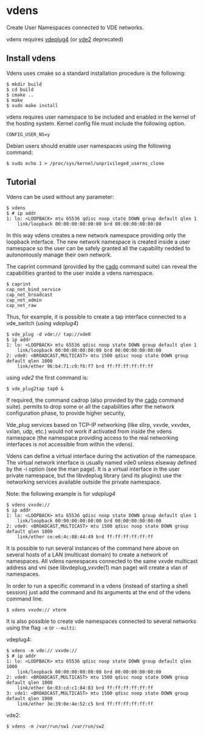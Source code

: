 # vdens
Create User Namespaces connected to VDE networks.

vdens requires [vdeplug4](https://github.com/rd235/vdeplug4) (or [vde2](https://github.com/virtualsquare/vde-2) deprecated)

## Install vdens

Vdens uses cmake so a standard installation procedure is the following:
```
$ mkdir build
$ cd build
$ cmake ..
$ make
$ sudo make install
```

vdens requires user namespace to be included and enabled in the kernel of the hosting system.
Kernel config file must include the following option.
```
CONFIG_USER_NS=y
```

Debian users should enable user namespaces using the following command:
```
$ sudo echo 1 > /proc/sys/kernel/unprivileged_userns_clone
```

## Tutorial

Vdens can be used without any parameter:

```
$ vdens
$ # ip addr
1: lo: <LOOPBACK> mtu 65536 qdisc noop state DOWN group default qlen 1
    link/loopback 00:00:00:00:00:00 brd 00:00:00:00:00:00
```

In this way vdens creates a new network namespace providing only the loopback interface.
The new network namespace is created inside a user namespace so the user can be safely granted
all the capability nedded to autonomously manage their own network.

The caprint command (provided by the [cado](https://github.com/rd235/cado) command suite) can
reveal the capabilities granted to the user inside a vdens namespace.

```
$ caprint
cap_net_bind_service
cap_net_broadcast
cap_net_admin
cap_net_raw
```

Thus, for example, it is possible to create a tap interface connected to a vde\_switch (using *vdeplug4*)

```
$ vde_plug -d vde:// tap://vde0
$ ip addr
1: lo: <LOOPBACK> mtu 65536 qdisc noop state DOWN group default qlen 1
    link/loopback 00:00:00:00:00:00 brd 00:00:00:00:00:00
2: vde0: <BROADCAST,MULTICAST> mtu 1500 qdisc noop state DOWN group default qlen 1000
    link/ether 96:b4:71:c9:f6:f7 brd ff:ff:ff:ff:ff:ff
```

using *vde2* the first command is:
```
$ vde_plug2tap tap0 &
```

If required,
the command cadrop (also provided by  the [cado](https://github.com/rd235/cado) command suite).
permits to drop some or all the capabilities after the network configuration phase,
to provide higher security,

Vde\_plug services based on TCP-IP networking (like slirp, vxvde, vxvdex, vxlan, udp, etc.)
would not work if activated from inside the vdens namespace (the namespace providing access to
the real networking interfaces is not accessible from within the vdens).

Vdens can define a virtual interface during the activation of the namespace. The virtual
network interface is usually named vde0 unless elseway defined by the -i option (see the man page).
It is a virtual interface in the user private namespace, but the libvdeplug library (and its plugins)
use the networking services available outside the private namespace.

Note: the following example is for *vdeplug4*

```
$ vdens vxvde://
$ ip addr
1: lo: <LOOPBACK> mtu 65536 qdisc noop state DOWN group default qlen 1
    link/loopback 00:00:00:00:00:00 brd 00:00:00:00:00:00
2: vde0: <BROADCAST,MULTICAST> mtu 1500 qdisc noop state DOWN group default qlen 1000
    link/ether ce:e6:4c:88:44:49 brd ff:ff:ff:ff:ff:ff
```

It is possible to run several instances of the command here above on several hosts of a LAN (multicast domain)
to create a network of namespaces.
All vdens namespaces connected to the same vxvde multicast address and vni (see libvdeplug\_vxvde(1)
man page) will create a vlan of namespaces.

In order to run a specific command in a vdens (instead of starting a shell session) just add the
command and its arguments at the end of the vdens command line.

```
$ vdens vxvde:// xterm
```

It is also possible to create vde namespaces connected to several networks using the flag `-m` or `--multi`:

vdeplug4:
```
$ vdens -m vde:// vxvde://
$ # ip addr
1: lo: <LOOPBACK> mtu 65536 qdisc noop state DOWN group default qlen 1000
    link/loopback 00:00:00:00:00:00 brd 00:00:00:00:00:00
2: vde0: <BROADCAST,MULTICAST> mtu 1500 qdisc noop state DOWN group default qlen 1000
    link/ether 6e:03:cd:c1:84:83 brd ff:ff:ff:ff:ff:ff
3: vde1: <BROADCAST,MULTICAST> mtu 1500 qdisc noop state DOWN group default qlen 1000
    link/ether 3e:39:0e:4e:52:c5 brd ff:ff:ff:ff:ff:ff
```

vde2:
```
$ vdens -m /var/run/sw1 /var/run/sw2
```
